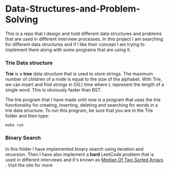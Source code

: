 # Data-Structures-and-Problem-Solving
This is a repo that I design and hold different data structures and problems that are used in different interview processes.
In this project I am searching for different data structures and if I like their concept I am trying to implement them along with some programs that are using it.

### Trie Data structure 
**Trie** is a **tree** data structure that is used to store strings. The maximum number of children of a node is equal to the size of the alphabet. With Trie, we can insert and find strings in O(L) time where L represent the length of a single word. This is obviously faster than BST.

The trie program that I have made until now is a program that uses the trie functionality for creating, inserting, deleting and searching for words in a trie data structure.
To run this program, be sure that you are in the Trie folder and then type:
```
make run
```


### Binary Search
In this folder I have implemented binary search using iteration and recursion. Then I have also implement a **hard** LeetCode problem that is used in different interviews and it's known as [Median Of Two Sorted Arrays](https://leetcode.com/problems/median-of-two-sorted-arrays) . Visit the site for more
